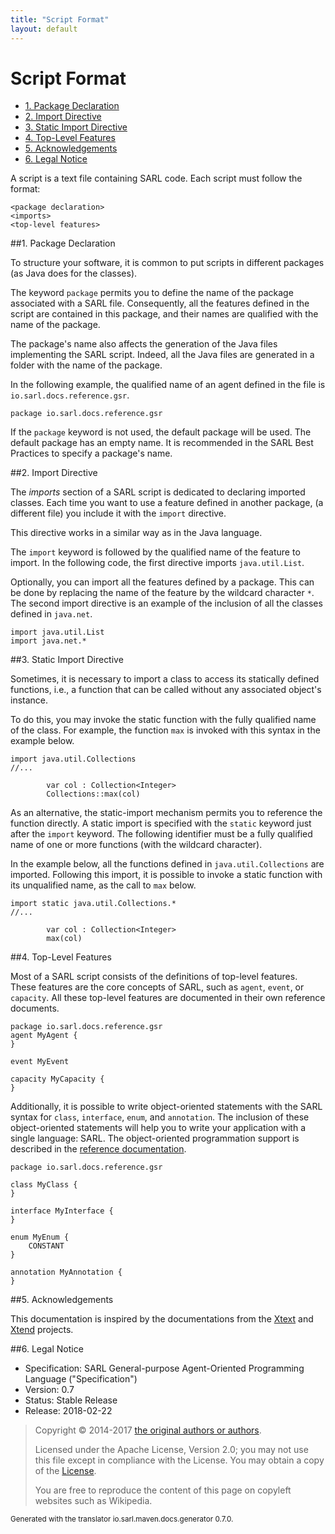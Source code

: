 ```yaml
---
title: "Script Format"
layout: default
---
```


# Script Format


<ul class="page_outline" id="page_outline">

<li><a href="#1-package-declaration">1. Package Declaration</a></li>
<li><a href="#2-import-directive">2. Import Directive</a></li>
<li><a href="#3-static-import-directive">3. Static Import Directive</a></li>
<li><a href="#4-top-level-features">4. Top-Level Features</a></li>
<li><a href="#5-acknowledgements">5. Acknowledgements</a></li>
<li><a href="#6-legal-notice">6. Legal Notice</a></li>

</ul>


A script is a text file containing SARL code. Each script must follow the format:

	<package declaration>
	<imports>
	<top-level features>


##1. Package Declaration

To structure your software, it is common to put scripts in different packages (as Java does for the classes).

The keyword `package` permits you to define the name of the package associated with a
SARL file. Consequently, all the features defined in the script are contained in this package,
and their names are qualified with the name of the package.

The package's name also affects the generation of the Java files implementing the SARL script. Indeed,
all the Java files are generated in a folder with the name of the package.

In the following example, the qualified name of an agent defined in the file is `io.sarl.docs.reference.gsr`.

```sarl
package io.sarl.docs.reference.gsr
```


<note> If the `package` keyword is not used, the default package will be used. The default
package has an empty name. It is recommended in the SARL Best Practices to specify a package's
name.</note> 


##2. Import Directive

The _imports_ section of a SARL script is dedicated to declaring imported classes.
Each time you want to use a feature defined in another package, (a different file)
you include it with the `import` directive.

<note>This directive works in a similar way as in the Java language.</note>

The `import` keyword is followed by the qualified name of the feature to import.
In the following code, the first directive imports `java.util.List`.

Optionally, you can import all the features defined by a package.
This can be done by replacing the name of the feature by the
wildcard character `*`. The second import directive is an example of the inclusion of
all the classes defined in `java.net`.

```sarl
import java.util.List
import java.net.*
```



##3. Static Import Directive

Sometimes, it is necessary to import a class to access its statically defined functions,
i.e., a function that can be called without any associated object's instance.

To do this, you may invoke the static function with the fully qualified name of the
class. For example, the function `max` is invoked with this syntax in the example below.

```sarl
import java.util.Collections
//...

		var col : Collection<Integer>
		Collections::max(col)
```



As an alternative, the static-import mechanism permits you to reference the function directly.
A static import is specified with the `static` keyword just after the `import` keyword.
The following identifier must be a fully qualified name of one or more functions (with the
wildcard character).

In the example below, all the functions defined in `java.util.Collections` are imported.
Following this import, it is possible to invoke a static function with its unqualified
name, as the call to `max` below.

```sarl
import static java.util.Collections.*
//...

		var col : Collection<Integer>
		max(col)
```



##4. Top-Level Features

Most of a SARL script consists of the definitions of top-level features. These features are the
core concepts of SARL, such as `agent`, `event`, or `capacity`.
All these top-level features are documented in their own reference documents.

```sarl
package io.sarl.docs.reference.gsr
agent MyAgent {
}

event MyEvent

capacity MyCapacity {
}
```



Additionally, it is possible to write object-oriented statements with
the SARL syntax for `class`, `interface`, `enum`, and `annotation`.
The inclusion of these object-oriented statements will help you to write your
application with a single language: SARL. The object-oriented programmation support
is described in the [reference documentation](../OOP.html).

```sarl
package io.sarl.docs.reference.gsr

class MyClass {
}

interface MyInterface {
}

enum MyEnum {
	CONSTANT
}

annotation MyAnnotation {
}
```




##5. Acknowledgements

This documentation is inspired by the documentations from the
[Xtext](https://www.eclipse.org/Xtext/documentation.html) and
[Xtend](https://www.eclipse.org/xtend/documentation.html) projects.

##6. Legal Notice

* Specification: SARL General-purpose Agent-Oriented Programming Language ("Specification")
* Version: 0.7
* Status: Stable Release
* Release: 2018-02-22

> Copyright &copy; 2014-2017 [the original authors or authors](http://www.sarl.io/about/index.html).
>
> Licensed under the Apache License, Version 2.0;
> you may not use this file except in compliance with the License.
> You may obtain a copy of the [License](http://www.apache.org/licenses/LICENSE-2.0).
>
> You are free to reproduce the content of this page on copyleft websites such as Wikipedia.

<small>Generated with the translator io.sarl.maven.docs.generator 0.7.0.</small>
